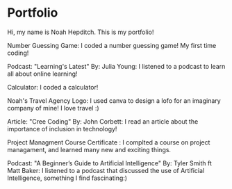 # Portfolio

Hi, my name is Noah Hepditch. This is my portfolio!

Number Guessing Game:
I coded a number guessing game! My first time coding!

Podcast: "Learning's Latest" By: Julia Young:
I listened to a podcast to learn all about online learning!

Calculator:
I coded a calculator! 

Noah's Travel Agency Logo:
I used canva to design a lofo for an imaginary company of mine! I love travel :)

Article: "Cree Coding" By: John Corbett:
I read an article about the importance of inclusion in technology!

Project Managment Course Certificate :
I complted a course on project managament, and learned many new and exciting things.

Podcast: "A Beginner’s Guide to Artificial Intelligence" By: Tyler Smith ft Matt Baker:
I listened to a podcast that discussed the use of Artificial Intelligence, something I find fascinating:) 


